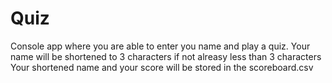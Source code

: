 # Quiz
Console app where you are able to enter you name and play a quiz. 
Your name will be shortened to 3 characters if not alreasy less than 3 characters
Your shortened name and your score will be stored in the scoreboard.csv
